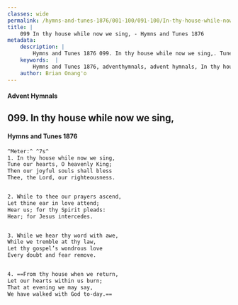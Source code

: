 ```yaml
---
classes: wide
permalink: /hymns-and-tunes-1876/001-100/091-100/In-thy-house-while-now-we-sing,/
title: |
    099 In thy house while now we sing, - Hymns and Tunes 1876
metadata:
    description: |
        Hymns and Tunes 1876 099. In thy house while now we sing,. Tune our hearts, O heavenly King; Then our joyful souls shall bless Thee, the Lord, our righteousness. 
    keywords:  |
        Hymns and Tunes 1876, adventhymnals, advent hymnals, In thy house while now we sing,, Tune our hearts, O heavenly King;, 
    author: Brian Onang'o
---
```


#### Advent Hymnals
## 099. In thy house while now we sing,
####  Hymns and Tunes 1876

```txt
^Meter:^ ^7s^
1. In thy house while now we sing,
Tune our hearts, O heavenly King;
Then our joyful souls shall bless
Thee, the Lord, our righteousness.


2. While to thee our prayers ascend,
Let thine ear in love attend;
Hear us; for thy Spirit pleads:
Hear; for Jesus intercedes.


3. While we hear thy word with awe,
While we tremble at thy law,
Let thy gospel’s wondrous love
Every doubt and fear remove.


4. ==From thy house when we return,
Let our hearts within us burn;
That at evening we may say,
We have walked with God to-day.==
```